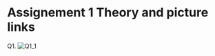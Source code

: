 # Assignement 1 Theory and picture links 
Q1.
![Q1_1](https://user-images.githubusercontent.com/108425395/190924959-52b20095-5832-4c79-8a8f-16493aa13d95.png)
